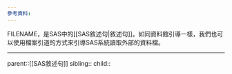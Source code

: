 ```yaml
---
參考資料:
---
```

FILENAME，是SAS中的[[SAS敘述句|敘述句]]。如同資料館引導一樣，我們也可以使用檔案引道的方式來引導SAS系統讀取外部的資料檔。
- - -
parent::[[SAS敘述句]]
sibling::
child::